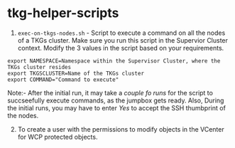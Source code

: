 # tkg-helper-scripts

1. `exec-on-tkgs-nodes.sh` - Script to execute a command on all the nodes of a TKGs cluster. Make sure you run this script in the Supervior Cluster context. Modify the 3 values in the script based on your requirements. 
```
export NAMESPACE=Namespace within the Supervisor Cluster, where the TKGs cluster resides
export TKGSCLUSTER=Name of the TKGs cluster
export COMMAND="Command to execute"
```

Note:- After the initial run, it may take a *couple fo runs* for the script to succseefully execute commands, as the jumpbox gets ready. Also, During the initial runs, you may have to enter *Yes* to accept the SSH thumbprint of the nodes.

2. To create a user with the permissions to modify objects in the VCenter for WCP protected objects. 
